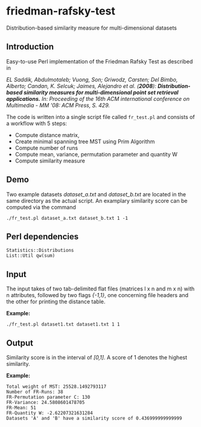 friedman-rafsky-test
====================
Distribution-based similarity measure for multi-dimensional datasets



Introduction
-----------

Easy-to-use Perl implementation of the Friedman Rafsky Test as described in 

_EL Saddik, Abdulmotaleb; Vuong, Son; Griwodz, Carsten; Del Bimbo, Alberto; Candan, K. Selcuk; Jaimes, Alejandro et al. (**2008**): **Distribution-based similarity measures for multi-dimensional point set retrieval applications.** 
In: Proceeding of the 16th ACM international conference on Multimedia - MM '08: ACM Press, S. 429._

The code is written into a single script file called `fr_test.pl` and consists of a workflow with 5 steps:

  * Compute distance matrix,
  * Create minimal spanning tree MST using Prim Algorithm
  * Compute number of runs
  * Compute mean, variance, permutation parameter and quantity W
  * Compute similarity measure

Demo
-----------
Two example datasets _dataset_a.txt_ and _dataset_b.txt_ are located in the same directory as the actual script. An examplary similarity score can be computed via the command
```
./fr_test.pl dataset_a.txt dataset_b.txt 1 -1
```

Perl dependencies
-----------
```
Statistics::Distributions
List::Util qw(sum)
```
Input
-----------
The input takes of two tab-delimited flat files (matrices l x n and m x n) with n attributes, followed by two flags *{-1,1}*, one concerning file headers and the other for printing the distance table.

**Example:**
```
./fr_test.pl dataset1.txt dataset1.txt 1 1
```

Output
-----------
  Similarity score is in the interval of *[0,1]*. A score of 1 denotes the highest similarity.

**Example:**
```
Total weight of MST: 25528.1492793117
Number of FR-Runs: 38
FR-Permutation parameter C: 130
FR-Variance: 24.5808601478705
FR-Mean: 51
FR-Quantity W: -2.62207321631284
Datasets 'A' and 'B' have a similarity score of 0.436999999999999
```
